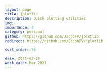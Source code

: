 ```yaml
---
layout: page
title: jplotlib
description: Quick plotting utilities
img:
importance: 4
category: personal
github: https://github.com/JacobFV/jplotlib
redirect: https://github.com/JacobFV/jplotlib

sort_order: 75

date: 2021-03-29
work_date: Mar 2021
---
```

